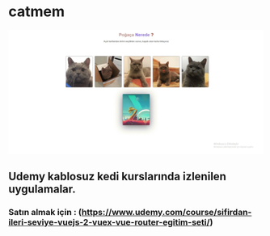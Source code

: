 # catmem

![image description](./img/gif-maker.gif)

## Udemy kablosuz kedi kurslarında izlenilen uygulamalar.

### Satın almak için : (https://www.udemy.com/course/sifirdan-ileri-seviye-vuejs-2-vuex-vue-router-egitim-seti/)
